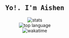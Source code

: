 <div align="center">
  <h2>
    <samp><b>Yo!. I'm Aishen</b></samp>
  </h2>
  <img 
    alt="stats" 
    src="https://github-readme-stats.vercel.app/api?custom_title=my%20stats&username=aishenreemo&show_icons=true&count_private=true&include_all_commits=true&theme=dark"
  />
  <br>
  <img alt="top language" src="https://github-readme-stats.vercel.app/api/top-langs/?username=aishenreemo&theme=dark&custom_title=languages%20i%20use&layout=compact"/>
  <br>
  <img alt="wakatime" src="https://github-readme-stats.vercel.app/api/wakatime?username=aishen&layout=compact&layout=compact&theme=dark&custom_title=wakatime%20stats"/>
</div>